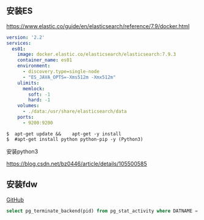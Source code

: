 ## 安装ES

https://www.elastic.co/guide/en/elasticsearch/reference/7.9/docker.html



```yml
version: '2.2'
services:
  es01:
    image: docker.elastic.co/elasticsearch/elasticsearch:7.9.3
    container_name: es01
    environment:
      - discovery.type=single-node
      - "ES_JAVA_OPTS=-Xms512m -Xmx512m"
    ulimits:
      memlock:
        soft: -1
        hard: -1
    volumes:
      - ./data:/usr/share/elasticsearch/data
    ports:
      - 9200:9200
```

```shell
$  apt-get update &&    apt-get -y install
$  #apt-get install python python-pip -y (Python3)
```

安装python3

https://blog.csdn.net/bz0446/article/details/105500585



## 安装fdw

[GitHub](https://github.com/matthewfranglen/postgres-elasticsearch-fdw)

```sql
select pg_terminate_backend(pid) from pg_stat_activity where DATNAME = 'gis';
```

